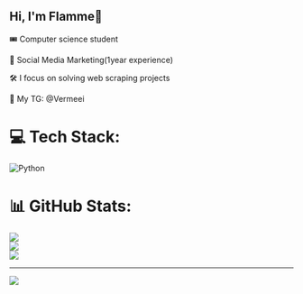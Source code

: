 ## Hi, I'm Flamme🎇

🎟 Computer science student

🎲 Social Media Marketing(1year experience) 

🛠 I focus on solving web scraping projects

📩 My TG: @Vermeei 




# 💻 Tech Stack:
![Python](https://img.shields.io/badge/python-3670A0?style=for-the-badge&logo=python&logoColor=ffdd54)
# 📊 GitHub Stats:
![](https://github-readme-stats.vercel.app/api?username=Flamme-VRM&theme=merko&hide_border=false&include_all_commits=true&count_private=true)<br/>
![](https://nirzak-streak-stats.vercel.app/?user=Flamme-VRM&theme=merko&hide_border=false)<br/>
![](https://github-readme-stats.vercel.app/api/top-langs/?username=Flamme-VRM&theme=merko&hide_border=false&include_all_commits=true&count_private=true&layout=compact)

---
[![](https://visitcount.itsvg.in/api?id=Flamme-VRM&icon=0&color=11)](https://visitcount.itsvg.in)

<!-- Proudly created with GPRM ( https://gprm.itsvg.in ) -->
